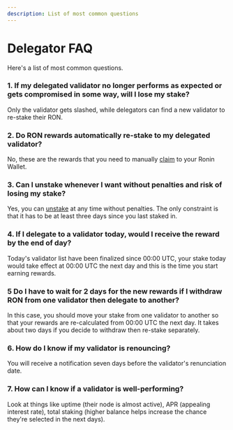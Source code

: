 ```yaml
---
description: List of most common questions
---
```


# Delegator FAQ
Here's a list of most common questions.

### 1. If my delegated validator no longer performs as expected or gets compromised in some way, will I lose my stake?
Only the validator gets slashed, while delegators can find a new validator to re-stake their RON.

### 2. Do RON rewards automatically re-stake to my delegated validator?
No, these are the rewards that you need to manually [claim](./rewards/claim.mdx) to your Ronin Wallet.

### 3. Can I unstake whenever I want without penalties and risk of losing my stake?
Yes, you can [unstake](./stake/withdraw.mdx) at any time without penalties. The only constraint is that it has to be at least three days since you last staked in.

### 4. If I delegate to a validator today, would I receive the reward by the end of day?
Today's validator list have been finalized since 00:00 UTC, your stake today would take effect at 00:00 UTC the next day and this is the time you start earning rewards.

### 5 Do I have to wait for 2 days for the new rewards if I withdraw RON from one validator then delegate to another?
In this case, you should move your stake from one validator to another so that your rewards are re-calculated from 00:00 UTC the next day. It takes about two days if you decide to withdraw then re-stake separately.

### 6. How do I know if my validator is renouncing?
You will receive a notification seven days before the validator's renunciation date.

### 7. How can I know if a validator is well-performing?
Look at things like uptime (their node is almost active), APR (appealing interest rate), total staking (higher balance helps increase the chance they're selected in the next days).